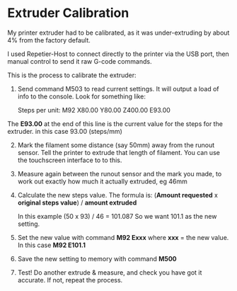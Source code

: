# Extruder Calibration

My printer extruder had to be calibrated, as it was under-extruding by about 4% from the factory default.

I used Repetier-Host to connect directly to the printer via the USB port, then manual control to send it raw G-code commands.

This is the process to calibrate the extruder:

1. Send command M503 to read current settings. It will output a load of info to the console. Look for something like:

    Steps per unit:
    M92 X80.00 Y80.00 Z400.00 E93.00

The __E93.00__ at the end of this line is the current value for the steps for the extruder. in this case 93.00 (steps/mm)

2. Mark the filament some distance (say 50mm) away from the runout sensor. Tell the printer to extrude that length of filament. You can use the touchscreen interface to to this.

3. Measure again between the runout sensor and the mark you made, to work out exactly how much it actually extruded, eg 46mm

4. Calculate the new steps value. The formula is:
    (**Amount requested** x **original steps value**) / **amount extruded**

    In this example (50 x 93) / 46 = 101.087
    So we want 101.1 as the new setting.

5. Set the new value with command **M92 Exxx** where __xxx__ = the new value. In this case **M92 E101.1**

6. Save the new setting to memory with command **M500**

7. Test! Do another extrude & measure, and check you have got it accurate. If not, repeat the process.
